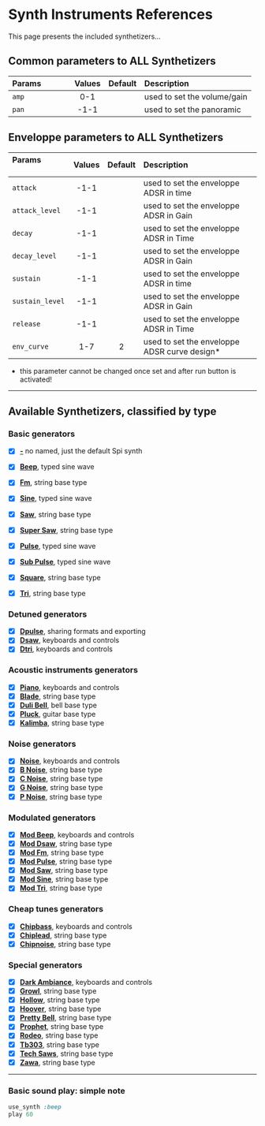 # Synth Instruments References

This page presents the included synthetizers...

## Common parameters to ALL Synthetizers

| **Params** &nbsp; &nbsp; &nbsp; &nbsp; &nbsp; &nbsp;| Values | Default | Description |
| :------------------- | :---: | :---: | :--- |
| `amp` | 0-1 | | used to set the volume/gain |
| `pan` | -1-1 | | used to set the panoramic |

## Enveloppe parameters to ALL Synthetizers

| **Params** &nbsp; &nbsp; &nbsp; &nbsp; &nbsp; &nbsp;| Values | Default | Description |
| :------------------- | :---: | :---: | :--- |
| `attack` | -1-1 | | used to set the enveloppe ADSR in time |
| `attack_level` | -1-1 | | used to set the enveloppe ADSR in Gain |
| `decay` | -1-1 | | used to set the enveloppe ADSR in Time |
| `decay_level` | -1-1 | | used to set the enveloppe ADSR in Gain |
| `sustain` | -1-1 | | used to set the enveloppe ADSR in time |
| `sustain_level` | -1-1 | | used to set the enveloppe ADSR in Gain |
| `release` | -1-1 | | used to set the enveloppe ADSR in Time |
| `env_curve` | 1-7 | 2 | used to set the enveloppe ADSR curve design* |

* this parameter cannot be changed once set and after run button is activated!

---

## Available Synthetizers, classified by type

### Basic generators
- [x] [**-**](Documentation/synth_blade.md)  no named, just the default Spi synth
- [x] [**Beep**](Documentation/synth_beep.md), typed sine wave
- [x] [**Fm**](Documentation/synth_blade.md), string base type
- [x] [**Sine**](Documentation/synth_beep.md), typed sine wave
- [x] [**Saw**](Documentation/synth_blade.md), string base type
- [x] [**Super Saw**](Documentation/synth_blade.md), string base type
- [x] [**Pulse**](Documentation/synth_beep.md), typed sine wave
- [x] [**Sub Pulse**](Documentation/synth_beep.md), typed sine wave
- [x] [**Square**](Documentation/synth_blade.md), string base type
- [x] [**Tri**](Documentation/synth_blade.md), string base type


### Detuned generators
- [x] [**Dpulse**](Documentation/synth_beep.md), sharing formats and exporting
- [x] [**Dsaw**](Documentation/synth_blade.md), keyboards and controls
- [x] [**Dtri**](Documentation/synth_blade.md), keyboards and controls

### Acoustic instruments generators
- [x] [**Piano**](Documentation/synth_blade.md), keyboards and controls
- [x] [**Blade**](Documentation/synth_blade.md), string base type
- [x] [**Duli Bell**](Documentation/synth_blade.md), bell base type
- [x] [**Pluck**](Documentation/synth_blade.md), guitar base type
- [x] [**Kalimba**](Documentation/synth_blade.md), string base type

### Noise generators
- [x] [**Noise**](Documentation/synth_blade.md), keyboards and controls
- [x] [**B Noise**](Documentation/synth_blade.md), string base type
- [x] [**C Noise**](Documentation/synth_blade.md), string base type
- [x] [**G Noise**](Documentation/synth_blade.md), string base type
- [x] [**P Noise**](Documentation/synth_blade.md), string base type

### Modulated generators
- [x] [**Mod Beep**](Documentation/synth_blade.md), keyboards and controls
- [x] [**Mod Dsaw**](Documentation/synth_blade.md), string base type
- [x] [**Mod Fm**](Documentation/synth_blade.md), string base type
- [x] [**Mod Pulse**](Documentation/synth_blade.md), string base type
- [x] [**Mod Saw**](Documentation/synth_blade.md), string base type
- [x] [**Mod Sine**](Documentation/synth_blade.md), string base type
- [x] [**Mod Tri**](Documentation/synth_blade.md), string base type

### Cheap tunes generators
- [x] [**Chipbass**](Documentation/synth_blade.md), keyboards and controls
- [x] [**Chiplead**](Documentation/synth_blade.md), string base type
- [x] [**Chipnoise**](Documentation/synth_blade.md), string base type

### Special generators
- [x] [**Dark Ambiance**](Documentation/synth_blade.md), keyboards and controls
- [x] [**Growl**](Documentation/synth_blade.md), string base type
- [x] [**Hollow**](Documentation/synth_blade.md), string base type
- [x] [**Hoover**](Documentation/synth_blade.md), string base type
- [x] [**Pretty Bell**](Documentation/synth_blade.md), string base type
- [x] [**Prophet**](Documentation/synth_blade.md), string base type
- [x] [**Rodeo**](Documentation/synth_blade.md), string base type
- [x] [**Tb303**](Documentation/synth_blade.md), string base type
- [x] [**Tech Saws**](Documentation/synth_blade.md), string base type
- [x] [**Zawa**](Documentation/synth_blade.md), string base type

---

### Basic sound play: simple note
```ruby
use_synth :beep
play 60
```
